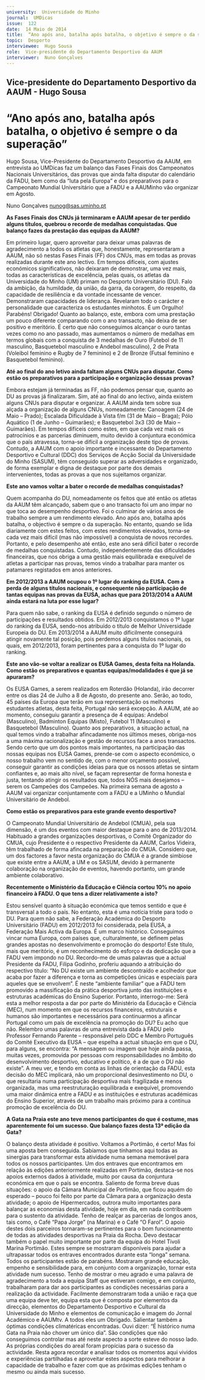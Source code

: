 ```yaml
---
university:  Universidade do Minho
journal:  UMDicas
issue:  122
date:  14 Maio de 2014
title:  “Ano após ano, batalha após batalha, o objetivo é sempre o da superação”
topic:  Desporto
interviewee:  Hugo Sousa
role:  Vice-presidente do Departamento Desportivo da AAUM 
interviewer:  Nuno Gonçalves
---
```

 

## Vice-presidente do Departamento Desportivo da AAUM - Hugo Sousa 

# “Ano após ano, batalha após batalha, o objetivo é sempre o da superação”

 
Hugo Sousa, Vice-Presidente do Departamento Desportivo da AAUM, em entrevista ao UMDicas faz um balanço das Fases Finais dos Campeonatos Nacionais Universitários, das provas que ainda falta disputar do calendário da FADU, bem como da “luta pela Europa” e dos preparativos para o Campeonato Mundial Universitário que a FADU e a AAUMinho vão organizar em Agosto.

Nuno Gonçalves 
nunog@sas.uminho.pt 

 
**As Fases Finais dos CNUs já terminaram e AAUM apesar de ter perdido alguns títulos, quebrou o recorde de medalhas conquistadas. Que balanço fazes da prestação das equipas da AAUM?**

Em primeiro lugar, quero aproveitar para deixar umas palavras de agradecimento a todos os atletas que, honestamente, representaram a AAUM, não só nestas Fases Finais (FF) dos CNUs, mas em todas as provas realizadas durante este ano lectivo. Em tempos difíceis, com ajustes económicos significativos, não deixaram de demonstrar, uma vez mais, todas as características de excelência, pelas quais, os atletas da Universidade do Minho (UM) primam no Desporto Universitário (DU). Falo da ambição, da humildade, da união, da garra, da coragem, do respeito, da capacidade de resiliência e da vontade incessante de vencer. Demonstraram capacidades de liderança. Revelaram todo o carácter e personalidade que caracteriza os estudantes minhotos. É um Orgulho! Parabéns! Obrigado!
Quanto ao balanço, este, embora com uma prestação um pouco diferente comparando com o ano transacto, não deixa de ser positivo e meritório. É certo que não conseguimos alcançar o ouro tantas vezes como no ano passado, mas aumentamos o número de medalhas em termos globais com a conquista de 3 medalhas de Ouro (Futebol de 11 masculino, Basquetebol masculino e Andebol masculino), 2 de Prata (Voleibol feminino e Rugby de 7 feminino) e 2 de Bronze (Futsal feminino e Basquetebol feminino).

 
**Até ao final do ano letivo ainda faltam alguns CNUs para disputar. Como estão os preparativos para a participação e organização dessas provas?**

Embora estejam já terminadas as FF, não podemos pensar que, quanto ao DU as provas já finalizaram.
Sim, até ao final do ano lectivo, ainda existem alguns CNUs para disputar e organizar. A AAUM ainda tem sobre sua alçada a organização de alguns CNUs, nomeadamente: Canoagem (24 de Maio – Prado); Escalada Dificuldade à Vista f/m (31 de Maio – Braga); Pólo Aquático (1 de Junho – Guimarães); e Basquetebol 3x3 (30 de Maio – Guimarães). Em tempos difíceis como estes, em que cada vez mais os patrocínios e as parcerias diminuem, muito devido à conjuntura económica que o país atravessa, torna-se difícil a organização deste tipo de provas.
Contudo, a AAUM com o apoio importante e incessante do Departamento Desportivo e Cultural (DDC) dos Serviços de Acção Social da Universidade do Minho (SASUM), têm conseguido superar as adversidades e organizado, de forma exemplar e digna de destaque por parte dos demais intervenientes, todas as provas a que nos sujeitamos organizar.

 
**Este ano vamos voltar a bater o recorde de medalhas conquistadas?**

Quem acompanha do DU, nomeadamente os feitos que até então os atletas da AAUM têm alcançado, sabem que o ano transacto foi um ano ímpar no que toca ao desempenho desportivo. Foi o culminar de vários anos de trabalho sempre a um rendimento elevado. Ano após ano, batalha após batalha, o objectivo é sempre o da superação. No entanto, quando se lida diariamente com estes feitos, com estes rendimentos elevados, torna-se cada vez mais difícil (mas não impossível) a conquista de novos recordes. Portanto, e pelo desempenho até então, este ano será difícil bater o recorde de medalhas conquistadas. Contudo, independentemente das dificuldades financeiras, que nos obriga a uma gestão mais equilibrada e exequível de atletas a participar nas provas, temos vindo a trabalhar para manter os patamares registados em anos anteriores.

 
**Em 2012/2013 a AAUM ocupou o 1º lugar do ranking da EUSA. Com a perda de alguns títulos nacionais, e consequente não participação de tantas equipas nas provas da EUSA, achas que para 2013/2014 a AAUM ainda estará na luta por esse lugar?**

Para quem não sabe, o ranking da EUSA é definido segundo o número de participações e resultados obtidos. Em 2012/2013 conquistamos o 1º lugar do ranking da EUSA, sendo-nos atribuído o título de Melhor Universidade Europeia do DU. Em 2013/2014 a AAUM muito dificilmente conseguirá atingir novamente tal posição, pois perdemos alguns títulos nacionais, os quais, em 2012/2013, foram pertinentes para a conquista do 1º lugar do ranking.

 
**Este ano vão-se voltar a realizar os EUSA Games, desta feita na Holanda. Como estão os preparativos e quantas equipas/modalidades é que já se apuraram?**

Os EUSA Games, a serem realizados em Roterdão (Holanda), irão decorrer entre os dias 24 de Julho a 8 de Agosto, do presente ano. Serão, ao todo, 45 países da Europa que terão em sua representação os melhores estudantes atletas, desta feita, Portugal não será excepção. A AAUM, até ao momento, conseguiu garantir a presença de 4 equipas: Andebol (Masculino), Badminton Equipas (Misto), Futebol 11 (Masculino) e Basquetebol (Masculino).
Quanto aos preparativos, a situação actual, na qual temos vindo a trabalhar afincadamente nos últimos meses, obriga-nos a uma máxima racionalização e gestão de recursos face a anos transactos. Sendo certo que um dos pontos mais importantes, na participação das nossas equipas nos EUSA Games, prende-se com o aspecto económico, o nosso trabalho vem no sentido de, com o menor orçamento possível, conseguir garantir as condições ideias para que os nossos atletas se sintam confiantes e, ao mais alto nível, se façam representar de forma honesta e justa, tentando atingir os resultados que, todos NÓS mais desejamos – serem os Campeões dos Campeões.
Na primeira semana de agosto a AAUM vai organizar conjuntamente com a FADU e a UMinho o Mundial Universitário de Andebol.


**Como estão os preparativos para este grande evento desportivo?**

O Campeonato Mundial Universitário de Andebol (CMUA), pela sua dimensão, é um dos eventos com maior destaque para o ano de 2013/2014. Habituado a grandes organizações desportivas, o Comité Organizador do CMUA, cujo Presidente é o respectivo Presidente da AAUM, Carlos Videira, têm trabalhado de forma afincada na preparação do CMUA.
Considero que, um dos factores a favor nesta organização do CMUA é a grande simbiose que existe entre a AAUM, a UM e os SASUM, devido à permanente colaboração na organização de eventos, havendo portanto, um grande ambiente colaborativo.

 
**Recentemente o Ministério da Educação e Ciência cortou 10% no apoio financeiro à FADU. O que tens a dizer relativamente a isto?**

Estou sensível quanto à situação económica que temos sentido e que é transversal a todo o país. No entanto, esta é uma notícia triste para todo o DU.
Para quem não sabe, a Federação Académica do Desporto Universitário (FADU) em 2012/2013 foi considerada, pela EUSA, a Federação Mais Activa da Europa. É um marco histórico. Conseguimos vincar numa Europa, com países que, culturalmente, se definem pelas grandes apostas no desenvolvimento e promoção do desporto! Este título, mais que meritório, é um reconhecimento do esforço e da dedicação que a FADU vem impondo no DU.
Recordo-me de umas palavras que a actual Presidente da FADU, Filipa Godinho, proferiu aquando a atribuição do respectivo título: “No DU existe um ambiente descontraído e acolhedor que acaba por fazer a diferença e torna as competições únicas e especiais para aqueles que se envolvem”. É neste “ambiente familiar” que a FADU tem promovido a massificação da prática desportiva junto das instituições e estruturas académicas do Ensino Superior.
Portanto, interrogo-me: Será esta a melhor resposta a dar por parte do Ministério da Educação e Ciência (MEC), num momento em que os recursos financeiros, estruturais e humanos são importantes e necessários para continuarmos a afincar Portugal como um país de excelência na promoção do DU?
Eu acho que não.
Relembro umas palavras de uma entrevista dada à FADU pelo Professor Fernando Parente – responsável pelo DDC e Membro Português do Comité Executivo da EUSA – que espelha a actual situação em que o DU, para alguns, se encontra: “A mensagem ou imagem que hoje ainda passa, muitas vezes, promovida por pessoas com responsabilidades no âmbito do desenvolvimento desportivo, educativo e político, é a de que o DU não existe”.
A meu ver, e tendo em conta as linhas de orientação da FADU, esta decisão do MEC implicará, não um proporcional desinvestimento no DU, o que resultaria numa participação desportiva mais fragilizada e menos organizada, mas uma reestruturação equilibrada e exequível, promovendo uma maior dinâmica entre a FADU e as instituições e estruturas académicas do Ensino Superior, através de um trabalho mais próximo para a contínua promoção de excelência do DU.

 
**A Gata na Praia este ano teve menos participantes do que é costume, mas aparentemente foi um sucesso. Que balanço fazes desta 13ª edição da Gata?**

O balanço desta atividade é positivo. Voltamos a Portimão, é certo! Mas foi uma aposta bem conseguida. Sabíamos que tínhamos aqui todas as sinergias para transformar esta atividade numa semana memorável para todos os nossos participantes. Um dos entraves que encontramos em relação às edições anteriormente realizadas em Portimão, destaca-se nos apoios externos dados à atividade, muito por causa da conjuntura económica em que o país se encontra. Saliento de forma breve duas situações: o apoio da Câmara Municipal de Portimão, que ficou aquém do esperado – pouco foi feito por parte da Câmara para a organização desta atividade; o apoio de Hipermercados, outrora muito importantes para balançar as economias desta atividade, hoje em dia, em nada contribuem para o sustento da atividade.
Tenho de realçar as parcerias de longos anos, tais como, o Café “Papa Jorge” (na Marina) e o Café “O Farol”. O apoio destes dois parceiros tornaram-se pertinentes para o bom funcionamento de todas as atividades desportivas na Praia da Rocha. Devo destacar também o papel muito importante por parte da equipa do Hotel Tivoli Marina Portimão. Estes sempre se mostraram disponíveis para ajudar a ultrapassar todos os entraves encontrados durante esta “longa” semana.
Todos os participantes estão de parabéns. Mostraram grande educação, empenho e sensibilidade para, em conjunto com a organização, tornar esta atividade num sucesso. Tenho de mostrar o meu agrado e uma palavra de agradecimento a toda a equipa Staff que estiveram comigo, e em conjunto, trabalharam para dar aos participantes as condições necessárias para a realização da actividade.
Facilmente demonstraram toda a união e raça que uma equipa deve ter, equipa esta que é composta por elementos da direcção, elementos do Departamento Desportivo e Cultural da Universidade do Minho e elementos de comunicação e imagem do Jornal Académico e AAUMtv. A todos eles um Obrigado.
Salientar também a óptimas condições climatéricas encontradas. Ouvi dizer: “É histórico numa Gata na Praia não chover um único dia”. São condições que não conseguimos controlar mas até neste aspecto a sorte esteve do nosso lado. As próprias condições do areal foram propícias para o sucesso da actividade.
Resta agora recordar e analisar todos os momentos aqui vividos e experiências partilhadas e aproveitar estes aspectos para melhorar a capacidade de trabalho e fazer com que as próximas edições tenham o mesmo ou ainda mais sucesso.

 